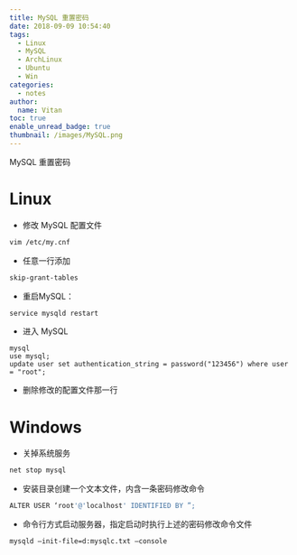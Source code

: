```yaml
---
title: MySQL 重置密码
date: 2018-09-09 10:54:40
tags:
  - Linux
  - MySQL
  - ArchLinux
  - Ubuntu
  - Win
categories:
  - notes
author:
  name: Vitan
toc: true
enable_unread_badge: true
thumbnail: /images/MySQL.png
---
```

MySQL 重置密码
<!--more-->
# Linux
- 修改 MySQL 配置文件
```sh
vim /etc/my.cnf
```
- 任意一行添加
```sh
skip-grant-tables
```
- 重启MySQL：
```sh
service mysqld restart
```
- 进入 MySQL
```
mysql
use mysql;
update user set authentication_string = password("123456") where user = "root";
```
  - 删除修改的配置文件那一行

# Windows
- 关掉系统服务
```sh
net stop mysql
```
- 安装目录创建一个文本文件，内含一条密码修改命令
```sh
ALTER USER ‘root'@'localhost' IDENTIFIED BY ”;
```
- 命令行方式启动服务器，指定启动时执行上述的密码修改命令文件
```sh
mysqld –init-file=d:mysqlc.txt –console
```
